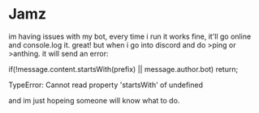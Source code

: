 # Jamz
im having issues with my bot, every time i run it works fine, it'll go online and console.log it. great!
but when i go into discord and do >ping or >anthing. it will send an error:

if(!message.content.startsWith(prefix) || message.author.bot) return;
                        
TypeError: Cannot read property 'startsWith' of undefined

and im just hopeing someone will know what to do. 
